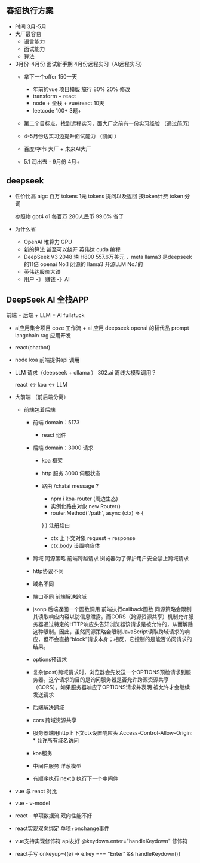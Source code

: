 ## 春招执行方案

- 时间
  3月-5月 
- 大厂最容易
  - 语言能力
  - 面试能力
  - 算法 
- 3月份-4月份 面试新手期 4月份远程实习（AI远程实习） 
  - 拿下一个offer 150一天
    - 年前的vue 项目模版 旅行 80% 20% 修改  
    - transform + react  
    - node + 全栈 + vue/react    10天
    - leetcode 100+ 3题+

  - 第二个目标点，找到远程实习，面大厂之前有一份实习经验 （通过简历）
  - 4-5月份边实习边提升面试能力 （凯闻 ）
  - 百度/字节 大厂 + 未来AI大厂
  - 5.1 润出去  -  9月份  4月+ 

## deepseek
- 性价比高
  aigc 
  百万 tokens  1元 
  tokens 提问以及返回 按token计费 
  token 分词  

  参照物 gpt4 o1  每百万 280人民币  99.6% 省了
- 为什么省
  - OpenAI 堆算力 GPU 
  - 新的算法 甚至可以绕开 英伟达 cuda 编程 
  - DeepSeek V3 2048 块 H800  557.6万美元 ，meta llama3 是deepseek 的11倍
    openai No.1 闭源的 
    llama3  开源LLM No.1的
  - 英伟达股价大跌 
  - 用户  -》 赚钱 -》AI 

## DeepSeek AI 全栈APP
  前端 + 后端 + LLM = AI fullstuck 

- ai应用集合项目
  coze 工作流 + ai 应用
  deepseek  openai 的替代品 prompt 
  langchain  rag 应用开发 

- react(chatbot)  
- node koa 
  前端提供api 调用 
- LLM 请求（deepseek + ollama ）  302.ai
  离线大模型调用？

  react <-> koa <-> LLM 
- 大前端 （前后端分离）
  - 前端包着后端
    
    - 前端
    domain：5173
      - react 组件
    - 后端
    domain：3000 请求
      - koa 框架
      - http 服务 3000 伺服状态
      - 路由 /chatai  message ?
        - npm i koa-router (周边生态)
        - 实例化路由对象 new Router()
        - router.Method('/path', async (ctx) => {

        } ) 注册路由
        - ctx 上下文对象 request +  response
        - ctx.body 设置响应体 
    - 跨域 同源策略
    前端跨越请求 浏览器为了保护用户安全禁止跨域请求
    - http协议不同
    - 域名不同
    - 端口不同
    前端解决跨域
    - jsonp
    后端返回一个函数调用
    前端执行callback函数
    同源策略会限制其读取响应内容以防信息泄露。而CORS（跨源资源共享）机制允许服务器通过特定的HTTP响应头告知浏览器该请求是被允许的，从而解除这种限制。因此，虽然同源策略会限制JavaScript读取跨域请求的响应，但不会直接“block”请求本身；相反，它控制的是能否访问请求的结果。
    - options预请求
     - 复杂(post)跨域请求时，浏览器会先发送一个OPTIONS预检请求到服务器。这个请求的目的是询问服务器是否允许跨源资源共享（CORS）。如果服务器响应了OPTIONS请求并表明 被允许才会继续发送请求

    - 后端解决跨域
    - cors 跨域资源共享
     - 服务器端用http上下文ctx设置响应头 Access-Control-Allow-Origin: * 允许所有域名访问

    - koa服务
     - 中间件服务 洋葱模型
      - 有顺序执行 next() 执行下一个中间件

- vue 与 react 对比
 - vue - v-model
 - react - 单项数据流 双向性能不好
  - react实现双向绑定 单项+onchange事件
 - vue支持实现修饰符 api友好 @keydown.enter="handleKeydown" 修饰符
 - react手写  onkeyup={(e) => e.key === "Enter" && handleKeydown()}







